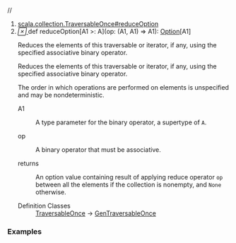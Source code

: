 //
<ol>
<li><a href="https://www.scala-lang.org/api/2.12.3/scala/collection/immutable/List.html#reduceOption[A1>:A](op:(A1,A1)=>A1):Option[A1]">scala.collection.TraversableOnce#reduceOption</a></li>
<li name="scala.collection.TraversableOnce#reduceOption" visbl="pub" class="indented0 " data-isabs="false" fullcomment="yes" group="Ungrouped"> <a id="reduceOption[A1>:A](op:(A1,A1)=>A1):Option[A1]"></a><a id="reduceOption[A1>:A]((A1,A1)⇒A1):Option[A1]"></a> <span class="permalink"> <a href="../../../scala/collection/immutable/List.html#reduceOption[A1>:A](op:(A1,A1)=>A1):Option[A1]" title="Permalink"> <i class="material-icons"></i> </a> </span> <span class="modifier_kind"> <span class="modifier"></span> <span class="kind">def</span> </span> <span class="symbol"> <span class="name">reduceOption</span><span class="tparams">[<span name="A1">A1 &gt;: <span class="extype" name="scala.collection.immutable.List.A">A</span></span>]</span><span class="params">(<span name="op">op: (<span class="extype" name="scala.collection.TraversableOnce.reduceOption.A1">A1</span>, <span class="extype" name="scala.collection.TraversableOnce.reduceOption.A1">A1</span>) ⇒ <span class="extype" name="scala.collection.TraversableOnce.reduceOption.A1">A1</span></span>)</span><span class="result">: <a href="../../Option.html" class="extype" name="scala.Option">Option</a>[<span class="extype" name="scala.collection.TraversableOnce.reduceOption.A1">A1</span>]</span> </span> <p class="shortcomment cmt">Reduces the elements of this traversable or iterator, if any, using the specified associative binary operator.</p>
 <div class="fullcomment">
  <div class="comment cmt">
   <p>Reduces the elements of this traversable or iterator, if any, using the specified associative binary operator.</p>
   <p> The order in which operations are performed on elements is unspecified and may be nondeterministic. </p>
  </div>
  <dl class="paramcmts block">
   <dt class="tparam">
    A1
   </dt>
   <dd class="cmt">
    <p>A type parameter for the binary operator, a supertype of <code>A</code>.</p>
   </dd>
   <dt class="param">
    op
   </dt>
   <dd class="cmt">
    <p>A binary operator that must be associative.</p>
   </dd>
   <dt>
    returns
   </dt>
   <dd class="cmt">
    <p>An option value containing result of applying reduce operator <code>op</code> between all the elements if the collection is nonempty, and <code>None</code> otherwise.</p>
   </dd>
  </dl>
  <dl class="attributes block"> 
   <dt>
    Definition Classes
   </dt>
   <dd>
    <a href="../TraversableOnce.html" class="extype" name="scala.collection.TraversableOnce">TraversableOnce</a> → 
    <a href="../GenTraversableOnce.html" class="extype" name="scala.collection.GenTraversableOnce">GenTraversableOnce</a>
   </dd>
  </dl>
 </div> </li>
        </ol>


### Examples



























